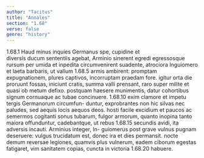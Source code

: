 ```yaml
---
author: "Tacitus"
title: "Annales"
section: "1.68"
verse: false
genre: "history"
---
```


1.68.1
  Haud minus inquies Germanus spe, cupidine et  
diversis ducum sententiis agebat, Arminio sinerent egredi
egressosque rursum per umida et inpedita circumvenirent
suadente, atrociora Inguiomero et laeta barbaris, ut vallum
1.68.5
armis ambirent: promptam expugnationem, plures captivos,
incorruptam praedam fore. igitur orta die proruunt fossas,
iniciunt cratis, summa valli prensant, raro super milite et
quasi ob metum defixo. postquam haesere munimentis,
datur cohortibus signum cornuaque ac tubae concinuere.
1.68.10
exim clamore et impetu tergis Germanorum circumfun-
duntur, exprobrantes non hic silvas nec paludes, sed aequis
locis aequos deos. hosti facile excidium et paucos ac
semermos cogitanti sonus tubarum, fulgor armorum, quanto
inopina tanto maiora offunduntur, cadebantque, ut rebus
1.68.15
secundis avidi, ita adversis incauti. Arminius integer, In-
guiomerus post grave vulnus pugnam deseruere: vulgus
trucidatum est, donec ira et dies permansit. nocte demum
reversae legiones, quamvis plus vulnerum, eadem ciborum
egestas fatigaret, vim sanitatem copias, cuncta in victoria
1.68.20
habuere.